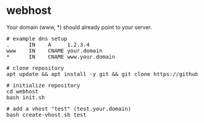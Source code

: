# webhost

Your domain (www, *) should already point to your server.

<pre>
# example dns setup
.      IN    A     1.2.3.4
www    IN    CNAME your.domain
*      IN    CNAME www.your.domain
</pre>

<pre>
# clone repository
apt update && apt install -y git && git clone https://github.com/zarat/webhost
</pre>

<pre>
# initialize repository
cd webhost
bash init.sh
</pre>

<pre>
# add a vhost "test" (test.your.domain)
bash create-vhost.sh test
</pre>
